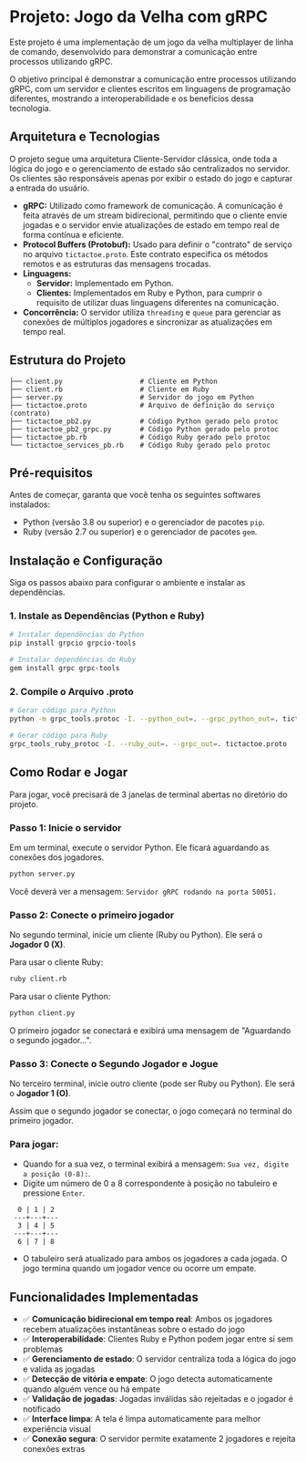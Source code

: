# Projeto: Jogo da Velha com gRPC

Este projeto é uma implementação de um jogo da velha multiplayer de linha de comando, desenvolvido para demonstrar a comunicação entre processos utilizando gRPC.

O objetivo principal é demonstrar a comunicação entre processos utilizando gRPC, com um servidor e clientes escritos em linguagens de programação diferentes, mostrando a interoperabilidade e os benefícios dessa tecnologia.

## Arquitetura e Tecnologias

O projeto segue uma arquitetura Cliente-Servidor clássica, onde toda a lógica do jogo e o gerenciamento de estado são centralizados no servidor. Os clientes são responsáveis apenas por exibir o estado do jogo e capturar a entrada do usuário.

* **gRPC:** Utilizado como framework de comunicação. A comunicação é feita através de um stream bidirecional, permitindo que o cliente envie jogadas e o servidor envie atualizações de estado em tempo real de forma contínua e eficiente.
* **Protocol Buffers (Protobuf):** Usado para definir o "contrato" de serviço no arquivo `tictactoe.proto`. Este contrato especifica os métodos remotos e as estruturas das mensagens trocadas.
* **Linguagens:**
    * **Servidor:** Implementado em Python.
    * **Clientes:** Implementados em Ruby e Python, para cumprir o requisito de utilizar duas linguagens diferentes na comunicação.
* **Concorrência:** O servidor utiliza `threading` e `queue` para gerenciar as conexões de múltiplos jogadores e sincronizar as atualizações em tempo real.

## Estrutura do Projeto

```
├── client.py                   # Cliente em Python
├── client.rb                   # Cliente em Ruby
├── server.py                   # Servidor do jogo em Python
├── tictactoe.proto             # Arquivo de definição do serviço (contrato)
├── tictactoe_pb2.py            # Código Python gerado pelo protoc
├── tictactoe_pb2_grpc.py       # Código Python gerado pelo protoc
├── tictactoe_pb.rb             # Código Ruby gerado pelo protoc
└── tictactoe_services_pb.rb    # Código Ruby gerado pelo protoc
```

## Pré-requisitos

Antes de começar, garanta que você tenha os seguintes softwares instalados:

* Python (versão 3.8 ou superior) e o gerenciador de pacotes `pip`.
* Ruby (versão 2.7 ou superior) e o gerenciador de pacotes `gem`.

## Instalação e Configuração

Siga os passos abaixo para configurar o ambiente e instalar as dependências.

### 1. Instale as Dependências (Python e Ruby)

```bash
# Instalar dependências do Python
pip install grpcio grpcio-tools

# Instalar dependências do Ruby
gem install grpc grpc-tools
```

### 2. Compile o Arquivo .proto

```bash
# Gerar código para Python
python -m grpc_tools.protoc -I. --python_out=. --grpc_python_out=. tictactoe.proto

# Gerar código para Ruby
grpc_tools_ruby_protoc -I. --ruby_out=. --grpc_out=. tictactoe.proto
```

## Como Rodar e Jogar

Para jogar, você precisará de 3 janelas de terminal abertas no diretório do projeto.

### Passo 1: Inicie o servidor

Em um terminal, execute o servidor Python. Ele ficará aguardando as conexões dos jogadores.

```bash
python server.py
```

Você deverá ver a mensagem: `Servidor gRPC rodando na porta 50051.`

### Passo 2: Conecte o primeiro jogador

No segundo terminal, inicie um cliente (Ruby ou Python). Ele será o **Jogador 0 (X)**.

Para usar o cliente Ruby:
```bash
ruby client.rb
```

Para usar o cliente Python:
```bash
python client.py
```

O primeiro jogador se conectará e exibirá uma mensagem de "Aguardando o segundo jogador...".

### Passo 3: Conecte o Segundo Jogador e Jogue

No terceiro terminal, inicie outro cliente (pode ser Ruby ou Python). Ele será o **Jogador 1 (O)**.

Assim que o segundo jogador se conectar, o jogo começará no terminal do primeiro jogador.

### Para jogar:

* Quando for a sua vez, o terminal exibirá a mensagem: `Sua vez, digite a posição (0-8):`.
* Digite um número de 0 a 8 correspondente à posição no tabuleiro e pressione `Enter`.

```
  0 | 1 | 2
 ---+---+---
  3 | 4 | 5
 ---+---+---
  6 | 7 | 8
```

* O tabuleiro será atualizado para ambos os jogadores a cada jogada. O jogo termina quando um jogador vence ou ocorre um empate.

## Funcionalidades Implementadas

- ✅ **Comunicação bidirecional em tempo real**: Ambos os jogadores recebem atualizações instantâneas sobre o estado do jogo
- ✅ **Interoperabilidade**: Clientes Ruby e Python podem jogar entre si sem problemas
- ✅ **Gerenciamento de estado**: O servidor centraliza toda a lógica do jogo e valida as jogadas
- ✅ **Detecção de vitória e empate**: O jogo detecta automaticamente quando alguém vence ou há empate
- ✅ **Validação de jogadas**: Jogadas inválidas são rejeitadas e o jogador é notificado
- ✅ **Interface limpa**: A tela é limpa automaticamente para melhor experiência visual
- ✅ **Conexão segura**: O servidor permite exatamente 2 jogadores e rejeita conexões extras